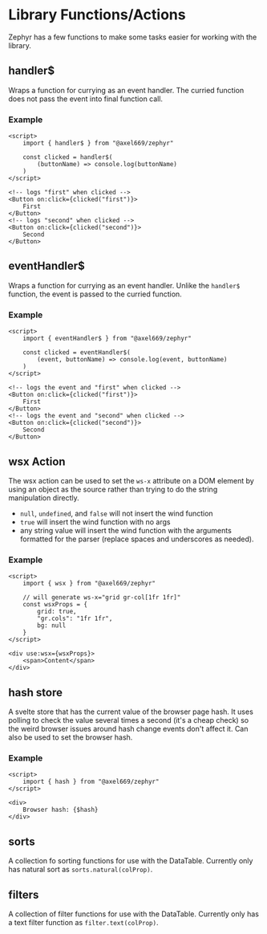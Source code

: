 # Library Functions/Actions

Zephyr has a few functions to make some tasks easier for working with the
library.

## handler$

Wraps a function for currying as an event handler. The curried function does
not pass the event into final function call.

### Example
```svelte
<script>
    import { handler$ } from "@axel669/zephyr"

    const clicked = handler$(
        (buttonName) => console.log(buttonName)
    )
</script>

<!-- logs "first" when clicked -->
<Button on:click={clicked("first")}>
    First
</Button>
<!-- logs "second" when clicked -->
<Button on:click={clicked("second")}>
    Second
</Button>
```

## eventHandler$

Wraps a function for currying as an event handler. Unlike the `handler$`
function, the event is passed to the curried function.

### Example

```svelte
<script>
    import { eventHandler$ } from "@axel669/zephyr"

    const clicked = eventHandler$(
        (event, buttonName) => console.log(event, buttonName)
    )
</script>

<!-- logs the event and "first" when clicked -->
<Button on:click={clicked("first")}>
    First
</Button>
<!-- logs the event and "second" when clicked -->
<Button on:click={clicked("second")}>
    Second
</Button>
```

## wsx Action

The wsx action can be used to set the `ws-x` attribute on a DOM element by using
an object as the source rather than trying to do the string manipulation
directly.
- `null`, `undefined`, and `false` will not insert the wind function
- `true` will insert the wind function with no args
- any string value will insert the wind function with the arguments formatted
    for the parser (replace spaces and underscores as needed).

### Example
```svelte
<script>
    import { wsx } from "@axel669/zephyr"

    // will generate ws-x="grid gr-col[1fr 1fr]"
    const wsxProps = {
        grid: true,
        "gr.cols": "1fr 1fr",
        bg: null
    }
</script>

<div use:wsx={wsxProps}>
    <span>Content</span>
</div>
```

## hash store
A svelte store that has the current value of the browser page hash. It uses
polling to check the value several times a second (it's a cheap check) so the
weird browser issues around hash change events don't affect it. Can also be used
to set the browser hash.

### Example
```svelte
<script>
    import { hash } from "@axel669/zephyr"
</script>

<div>
    Browser hash: {$hash}
</div>
```

## sorts
A collection fo sorting functions for use with the DataTable. Currently only
has natural sort as `sorts.natural(colProp)`.

## filters
A collection of filter functions for use with the DataTable. Currently only has
a text filter function as `filter.text(colProp)`.
